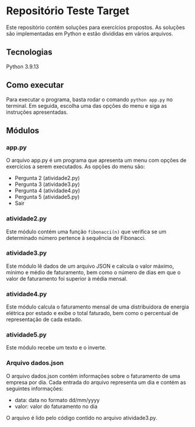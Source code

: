 # Repositório Teste Target

Este repositório contém soluções para exercícios propostos. As soluções são implementadas em Python e estão divididas em vários arquivos.

## Tecnologias

Python 3.9.13

## Como executar

Para executar o programa, basta rodar o comando `python app.py` no terminal. Em seguida, escolha uma das opções do menu e siga as instruções apresentadas.

## Módulos

### app.py

O arquivo app.py é um programa que apresenta um menu com opções de exercícios a serem executados. As opções do menu são:

- Pergunta 2 (atividade2.py)
- Pergunta 3 (atividade3.py)
- Pergunta 4 (atividade4.py)
- Pergunta 5 (atividade5.py)
- Sair

### atividade2.py

Este módulo contém uma função `fibonacci(n)` que verifica se um determinado número pertence à sequência de Fibonacci.

### atividade3.py

Este módulo lê dados de um arquivo JSON e calcula o valor máximo, mínimo e médio de faturamento, bem como o número de dias em que o valor de faturamento foi superior à média mensal.

### atividade4.py

Este módulo calcula o faturamento mensal de uma distribuidora de energia elétrica por estado e exibe o total faturado, bem como o percentual de representação de cada estado.

### atividade5.py

Este módulo recebe um texto e o inverte.

### Arquivo dados.json

O arquivo dados.json contém informações sobre o faturamento de uma empresa por dia. Cada entrada do arquivo representa um dia e contém as seguintes informações:

- data: data no formato dd/mm/yyyy
- valor: valor do faturamento no dia

O arquivo é lido pelo código contido no arquivo atividade3.py.

